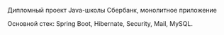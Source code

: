 Дипломный проект Java-школы Сбербанк, монолитное приложение

Основной стек:
Spring Boot, Hibernate, Security, Mail, MySQL.